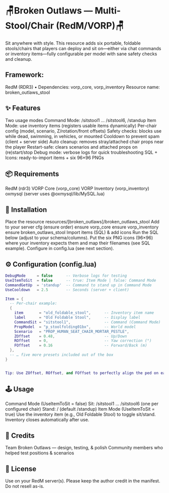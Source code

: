 # 🪑Broken Outlaws — Multi-Stool/Chair (RedM/VORP)🪑

Sit anywhere with style. This resource adds six portable, foldable stools/chairs that players can deploy and sit on—either via chat commands or inventory items—fully configurable per model with sane safety checks and cleanup.

## Framework:
RedM (RDR3) • Dependencies: vorp_core, vorp_inventory
Resource name: broken_outlaws_stool

## ✨ Features

Two usage modes
Command Mode: /sitstool1 … /sitstool6, /standup
Item Mode: use inventory items (registers usable items dynamically)
Per-chair config (model, scenario, Z/rotation/front offsets)
Safety checks: blocks use while dead, swimming, in vehicles, or mounted
Cooldown to prevent spam (client + server side)
Auto cleanup: removes stray/attached chair props near the player
Restart-safe: clears scenarios and attached props on (re)start/stop
Debug mode: verbose logs for quick troubleshooting
SQL + Icons: ready-to-import items + six 96×96 PNGs

## 📦 Requirements

RedM (rdr3)
VORP Core (vorp_core)
VORP Inventory (vorp_inventory)
oxmysql (server uses @oxmysql/lib/MySQL.lua)

## 🔧 Installation

Place the resource
resources/[broken_outlaws]/broken_outlaws_stool
Add to your server cfg (ensure order)
ensure vorp_core
ensure vorp_inventory
ensure broken_outlaws_stool
Import items (SQL) & add icons
Run the SQL below (adjust to your schema/columns).
Put the six PNG icons (96×96) where your inventory expects them and map their filenames (see SQL example).
Configure in config.lua (see next section).

## ⚙️ Configuration (config.lua)
```lua
DebugMode     = false      -- Verbose logs for testing
UseItemToSit  = false      -- true: Item Mode | false: Command Mode
CommandGetUp  = 'standup'  -- Command to stand up in Command Mode
UseCooldown   = 2.5        -- Seconds (server + client)

Item = {
  -- Per-chair example:
  {
    item       = "old_foldable_stool",      -- Inventory item name
    label      = "Old Foldable Stool",      -- Display label
    CommandSit = "sitstool1",               -- Command (Command Mode)
    PropModel  = "p_stoolfolding01bx",      -- World model
    Scenario   = "PROP_HUMAN_SEAT_CHAIR_MORTAR_PESTLE",
    ZOffset    = 0.48,                      -- Up/Down
    ROffset    = 0,                         -- Yaw correction (°)
    FOffset    = 0.16                       -- Forward/Back (m)
  },
  -- … five more presets included out of the box
}


Tip: Use ZOffset, ROffset, and FOffset to perfectly align the ped on each seat.
```

## 🕹 Usage

Command Mode (UseItemToSit = false)
Sit: /sitstool1 … /sitstool6 (one per configured chair)
Stand: /<CommandGetUp> (default /standup)
Item Mode (UseItemToSit = true)
Use the inventory item (e.g., Old Foldable Stool) to toggle sit/stand.
Inventory closes automatically after use.

## 🙌 Credits

Team Broken Outlaws — design, testing, & polish
Community members who helped test positions & scenarios

## 📜 License

Use on your RedM server(s). Please keep the author credit in the manifest. Do not resell as-is.
